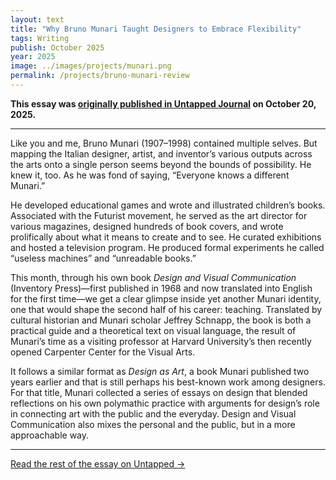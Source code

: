 ```yaml
---
layout: text
title: "Why Bruno Munari Taught Designers to Embrace Flexibility"
tags: Writing
publish: October 2025
year: 2025
image: ../images/projects/munari.png
permalink: /projects/bruno-munari-review
---
```


**This essay was [originally published in Untapped Journal](https://untappedjournal.com/stories/why-bruno-munari-taught-designers-to-embrace-flexibility) on October 20, 2025.**

***

Like you and me, Bruno Munari (1907–1998) contained multiple selves. But mapping the Italian designer, artist, and inventor’s various outputs across the arts onto a single person seems beyond the bounds of possibility. He knew it, too. As he was fond of saying, “Everyone knows a different Munari.”

He developed educational games and wrote and illustrated children’s books. Associated with the Futurist movement, he served as the art director for various magazines, designed hundreds of book covers, and wrote prolifically about what it means to create and to see. He curated exhibitions and hosted a television program. He produced formal experiments he called “useless machines” and “unreadable books.” 

This month, through his own book *Design and Visual Communication* (Inventory Press)—first published in 1968 and now translated into English for the first time—we get a clear glimpse inside yet another Munari identity, one that would shape the second half of his career: teaching. Translated by cultural historian and Munari scholar Jeffrey Schnapp, the book is both a practical guide and a theoretical text on visual language, the result of Munari’s time as a visiting professor at Harvard University’s then recently opened Carpenter Center for the Visual Arts. 

It follows a similar format as *Design as Art*, a book Munari published two years earlier and that is still perhaps his best-known work among designers. For that title, Munari collected a series of essays on design that blended reflections on his own polymathic practice with arguments for design’s role in connecting art with the public and the everyday. Design and Visual Communication also mixes the personal and the public, but in a more approachable way.

***

[Read the rest of the essay on Untapped →](https://untappedjournal.com/stories/why-bruno-munari-taught-designers-to-embrace-flexibility)
